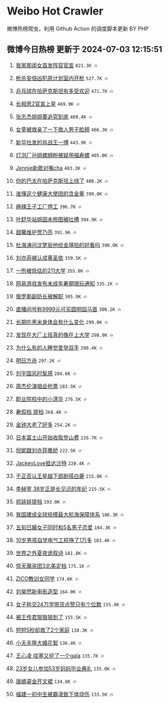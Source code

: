 # Weibo Hot Crawler 



微博热榜爬虫，利用 Github Action 的调度脚本更新 BY PHP 


## 微博今日热榜 更新于 2024-07-03 12:15:51 
1. [我家那闺女首发阵容官宣](https://s.weibo.com/weibo?q=%23%E6%88%91%E5%AE%B6%E9%82%A3%E9%97%BA%E5%A5%B3%E9%A6%96%E5%8F%91%E9%98%B5%E5%AE%B9%E5%AE%98%E5%AE%A3%23&t=31&band_rank=1&Refer=top) `821.3K 🔥` 

1. [枪杀安倍凶犯原计划室内开枪](https://s.weibo.com/weibo?q=%23%E6%9E%AA%E6%9D%80%E5%AE%89%E5%80%8D%E5%87%B6%E7%8A%AF%E5%8E%9F%E8%AE%A1%E5%88%92%E5%AE%A4%E5%86%85%E5%BC%80%E6%9E%AA%23&t=31&band_rank=2&Refer=top) `527.7K 🔥` 

1. [乒乓球在哈萨克斯坦有多受欢迎](https://s.weibo.com/weibo?q=%23%E4%B9%92%E4%B9%93%E7%90%83%E5%9C%A8%E5%93%88%E8%90%A8%E5%85%8B%E6%96%AF%E5%9D%A6%E6%9C%89%E5%A4%9A%E5%8F%97%E6%AC%A2%E8%BF%8E%23&t=31&band_rank=3&Refer=top) `471.7K 🔥` 

1. [长相思2官宣上星](https://s.weibo.com/weibo?q=%23%E9%95%BF%E7%9B%B8%E6%80%9D2%E5%AE%98%E5%AE%A3%E4%B8%8A%E6%98%9F%23&t=31&band_rank=4&Refer=top) `469.9K 🔥` 

1. [张志杰姐姐要追究到底](https://s.weibo.com/weibo?q=%23%E5%BC%A0%E5%BF%97%E6%9D%B0%E5%A7%90%E5%A7%90%E8%A6%81%E8%BF%BD%E7%A9%B6%E5%88%B0%E5%BA%95%23&t=31&band_rank=5&Refer=top) `469.4K 🔥` 

1. [女童被救亲了一下救人男子脸颊](https://s.weibo.com/weibo?q=%23%E5%A5%B3%E7%AB%A5%E8%A2%AB%E6%95%91%E4%BA%B2%E4%BA%86%E4%B8%80%E4%B8%8B%E6%95%91%E4%BA%BA%E7%94%B7%E5%AD%90%E8%84%B8%E9%A2%8A%23&t=31&band_rank=6&Refer=top) `466.3K 🔥` 

1. [新华社发的肖战王一博](https://s.weibo.com/weibo?q=%23%E6%96%B0%E5%8D%8E%E7%A4%BE%E5%8F%91%E7%9A%84%E8%82%96%E6%88%98%E7%8E%8B%E4%B8%80%E5%8D%9A%23&t=31&band_rank=7&Refer=top) `443.9K 🔥` 

1. [灯泡厂孙姐螺蛳粉被疑用福寿螺](https://s.weibo.com/weibo?q=%23%E7%81%AF%E6%B3%A1%E5%8E%82%E5%AD%99%E5%A7%90%E8%9E%BA%E8%9B%B3%E7%B2%89%E8%A2%AB%E7%96%91%E7%94%A8%E7%A6%8F%E5%AF%BF%E8%9E%BA%23&t=31&band_rank=8&Refer=top) `405.0K 🔥` 

1. [Jennie新歌对嘴cha](https://s.weibo.com/weibo?q=%23Jennie%E6%96%B0%E6%AD%8C%E5%AF%B9%E5%98%B4cha%23&t=31&band_rank=9&Refer=top) `403.3K 🔥` 

1. [你的巴太在哈萨克斯坦上线了](https://s.weibo.com/weibo?q=%23%E4%BD%A0%E7%9A%84%E5%B7%B4%E5%A4%AA%E5%9C%A8%E5%93%88%E8%90%A8%E5%85%8B%E6%96%AF%E5%9D%A6%E4%B8%8A%E7%BA%BF%E4%BA%86%23&t=31&band_rank=10&Refer=top) `400.2K 🔥` 

1. [谁懂这个健康大使团的含金量](https://s.weibo.com/weibo?q=%23%E8%B0%81%E6%87%82%E8%BF%99%E4%B8%AA%E5%81%A5%E5%BA%B7%E5%A4%A7%E4%BD%BF%E5%9B%A2%E7%9A%84%E5%90%AB%E9%87%91%E9%87%8F%23&t=31&band_rank=11&Refer=top) `399.0K 🔥` 

1. [麻辣王子工厂停工](https://s.weibo.com/weibo?q=%23%E9%BA%BB%E8%BE%A3%E7%8E%8B%E5%AD%90%E5%B7%A5%E5%8E%82%E5%81%9C%E5%B7%A5%23&t=31&band_rank=12&Refer=top) `396.7K 🔥` 

1. [叶舒华站姐因未修图被吐槽](https://s.weibo.com/weibo?q=%23%E5%8F%B6%E8%88%92%E5%8D%8E%E7%AB%99%E5%A7%90%E5%9B%A0%E6%9C%AA%E4%BF%AE%E5%9B%BE%E8%A2%AB%E5%90%90%E6%A7%BD%23&t=31&band_rank=13&Refer=top) `394.9K 🔥` 

1. [甜馨维护贾乃亮](https://s.weibo.com/weibo?q=%23%E7%94%9C%E9%A6%A8%E7%BB%B4%E6%8A%A4%E8%B4%BE%E4%B9%83%E4%BA%AE%23&t=31&band_rank=14&Refer=top) `391.9K 🔥` 

1. [杜海涛问沈梦辰他给金靖拍的好看吗](https://s.weibo.com/weibo?q=%23%E6%9D%9C%E6%B5%B7%E6%B6%9B%E9%97%AE%E6%B2%88%E6%A2%A6%E8%BE%B0%E4%BB%96%E7%BB%99%E9%87%91%E9%9D%96%E6%8B%8D%E7%9A%84%E5%A5%BD%E7%9C%8B%E5%90%97%23&t=31&band_rank=15&Refer=top) `390.0K 🔥` 

1. [刘亦菲被认成黄圣依](https://s.weibo.com/weibo?q=%23%E5%88%98%E4%BA%A6%E8%8F%B2%E8%A2%AB%E8%AE%A4%E6%88%90%E9%BB%84%E5%9C%A3%E4%BE%9D%23&t=31&band_rank=16&Refer=top) `359.5K 🔥` 

1. [一所被低估的211大学](https://s.weibo.com/weibo?q=%23%E4%B8%80%E6%89%80%E8%A2%AB%E4%BD%8E%E4%BC%B0%E7%9A%84211%E5%A4%A7%E5%AD%A6%23&t=31&band_rank=17&Refer=top) `355.8K 🔥` 

1. [网易游戏发布未成年暑期限玩通知](https://s.weibo.com/weibo?q=%23%E7%BD%91%E6%98%93%E6%B8%B8%E6%88%8F%E5%8F%91%E5%B8%83%E6%9C%AA%E6%88%90%E5%B9%B4%E6%9A%91%E6%9C%9F%E9%99%90%E7%8E%A9%E9%80%9A%E7%9F%A5%23&t=31&band_rank=18&Refer=top) `335.1K 🔥` 

1. [俄罗斯副防长被解职](https://s.weibo.com/weibo?q=%23%E4%BF%84%E7%BD%97%E6%96%AF%E5%89%AF%E9%98%B2%E9%95%BF%E8%A2%AB%E8%A7%A3%E8%81%8C%23&t=31&band_rank=19&Refer=top) `305.9K 🔥` 

1. [直播间号称9999元可买圆明园马首](https://s.weibo.com/weibo?q=%23%E7%9B%B4%E6%92%AD%E9%97%B4%E5%8F%B7%E7%A7%B09999%E5%85%83%E5%8F%AF%E4%B9%B0%E5%9C%86%E6%98%8E%E5%9B%AD%E9%A9%AC%E9%A6%96%23&t=31&band_rank=20&Refer=top) `300.2K 🔥` 

1. [长期吃黑米身体会有什么变化](https://s.weibo.com/weibo?q=%23%E9%95%BF%E6%9C%9F%E5%90%83%E9%BB%91%E7%B1%B3%E8%BA%AB%E4%BD%93%E4%BC%9A%E6%9C%89%E4%BB%80%E4%B9%88%E5%8F%98%E5%8C%96%23&t=31&band_rank=21&Refer=top) `299.0K 🔥` 

1. [发现在大厂上班真的像在上大学](https://s.weibo.com/weibo?q=%23%E5%8F%91%E7%8E%B0%E5%9C%A8%E5%A4%A7%E5%8E%82%E4%B8%8A%E7%8F%AD%E7%9C%9F%E7%9A%84%E5%83%8F%E5%9C%A8%E4%B8%8A%E5%A4%A7%E5%AD%A6%23&t=31&band_rank=22&Refer=top) `298.9K 🔥` 

1. [为什么有的人睡觉爱举双手](https://s.weibo.com/weibo?q=%23%E4%B8%BA%E4%BB%80%E4%B9%88%E6%9C%89%E7%9A%84%E4%BA%BA%E7%9D%A1%E8%A7%89%E7%88%B1%E4%B8%BE%E5%8F%8C%E6%89%8B%23&t=31&band_rank=23&Refer=top) `298.4K 🔥` 

1. [明日方舟](https://s.weibo.com/weibo?q=%E6%98%8E%E6%97%A5%E6%96%B9%E8%88%9F&t=31&band_rank=24&Refer=top) `297.2K 🔥` 

1. [刘宇国风时髦感](https://s.weibo.com/weibo?q=%23%E5%88%98%E5%AE%87%E5%9B%BD%E9%A3%8E%E6%97%B6%E9%AB%A6%E6%84%9F%23&t=31&band_rank=25&Refer=top) `284.6K 🔥` 

1. [周杰伦演唱会抢票](https://s.weibo.com/weibo?q=%E5%91%A8%E6%9D%B0%E4%BC%A6%E6%BC%94%E5%94%B1%E4%BC%9A%E6%8A%A2%E7%A5%A8&t=31&band_rank=26&Refer=top) `283.5K 🔥` 

1. [职业院校中的小清华](https://s.weibo.com/weibo?q=%23%E8%81%8C%E4%B8%9A%E9%99%A2%E6%A0%A1%E4%B8%AD%E7%9A%84%E5%B0%8F%E6%B8%85%E5%8D%8E%23&t=31&band_rank=27&Refer=top) `276.5K 🔥` 

1. [暑假档 提档](https://s.weibo.com/weibo?q=%E6%9A%91%E5%81%87%E6%A1%A3%20%E6%8F%90%E6%A1%A3&t=31&band_rank=28&Refer=top) `268.4K 🔥` 

1. [金钟大老了好多](https://s.weibo.com/weibo?q=%23%E9%87%91%E9%92%9F%E5%A4%A7%E8%80%81%E4%BA%86%E5%A5%BD%E5%A4%9A%23&t=31&band_rank=29&Refer=top) `254.2K 🔥` 

1. [日本富士山开始收取登山费](https://s.weibo.com/weibo?q=%23%E6%97%A5%E6%9C%AC%E5%AF%8C%E5%A3%AB%E5%B1%B1%E5%BC%80%E5%A7%8B%E6%94%B6%E5%8F%96%E7%99%BB%E5%B1%B1%E8%B4%B9%23&t=31&band_rank=30&Refer=top) `226.7K 🔥` 

1. [倪妮跟刘亦菲撒娇](https://s.weibo.com/weibo?q=%23%E5%80%AA%E5%A6%AE%E8%B7%9F%E5%88%98%E4%BA%A6%E8%8F%B2%E6%92%92%E5%A8%87%23&t=31&band_rank=31&Refer=top) `222.5K 🔥` 

1. [JackeyLove抵达沙特](https://s.weibo.com/weibo?q=JackeyLove%E6%8A%B5%E8%BE%BE%E6%B2%99%E7%89%B9&t=31&band_rank=32&Refer=top) `220.4K 🔥` 

1. [于正否认王星越下部剧搭白鹿](https://s.weibo.com/weibo?q=%23%E4%BA%8E%E6%AD%A3%E5%90%A6%E8%AE%A4%E7%8E%8B%E6%98%9F%E8%B6%8A%E4%B8%8B%E9%83%A8%E5%89%A7%E6%90%AD%E7%99%BD%E9%B9%BF%23&t=31&band_rank=33&Refer=top) `215.8K 🔥` 

1. [李赫宰 38岁正是长见识的年纪](https://s.weibo.com/weibo?q=%E6%9D%8E%E8%B5%AB%E5%AE%B0%2038%E5%B2%81%E6%AD%A3%E6%98%AF%E9%95%BF%E8%A7%81%E8%AF%86%E7%9A%84%E5%B9%B4%E7%BA%AA&t=31&band_rank=34&Refer=top) `215.5K 🔥` 

1. [抓娃娃提档](https://s.weibo.com/weibo?q=%E6%8A%93%E5%A8%83%E5%A8%83%E6%8F%90%E6%A1%A3&t=31&band_rank=35&Refer=top) `193.0K 🔥` 

1. [我国建成全球规模最大航海保障体系](https://s.weibo.com/weibo?q=%23%E6%88%91%E5%9B%BD%E5%BB%BA%E6%88%90%E5%85%A8%E7%90%83%E8%A7%84%E6%A8%A1%E6%9C%80%E5%A4%A7%E8%88%AA%E6%B5%B7%E4%BF%9D%E9%9A%9C%E4%BD%93%E7%B3%BB%23&t=31&band_rank=36&Refer=top) `186.3K 🔥` 

1. [五旬已婚女子同时和5名男子恋爱](https://s.weibo.com/weibo?q=%23%E4%BA%94%E6%97%AC%E5%B7%B2%E5%A9%9A%E5%A5%B3%E5%AD%90%E5%90%8C%E6%97%B6%E5%92%8C5%E5%90%8D%E7%94%B7%E5%AD%90%E6%81%8B%E7%88%B1%23&t=31&band_rank=37&Refer=top) `184.3K 🔥` 

1. [10岁男孩自学电气工程挣了1万多](https://s.weibo.com/weibo?q=%2310%E5%B2%81%E7%94%B7%E5%AD%A9%E8%87%AA%E5%AD%A6%E7%94%B5%E6%B0%94%E5%B7%A5%E7%A8%8B%E6%8C%A3%E4%BA%861%E4%B8%87%E5%A4%9A%23&t=31&band_rank=38&Refer=top) `183.4K 🔥` 

1. [世界之外夏夜诡叙诗](https://s.weibo.com/weibo?q=%23%E4%B8%96%E7%95%8C%E4%B9%8B%E5%A4%96%E5%A4%8F%E5%A4%9C%E8%AF%A1%E5%8F%99%E8%AF%97%23&t=31&band_rank=39&Refer=top) `181.8K 🔥` 

1. [惊天魔盗团3北美定档](https://s.weibo.com/weibo?q=%23%E6%83%8A%E5%A4%A9%E9%AD%94%E7%9B%97%E5%9B%A23%E5%8C%97%E7%BE%8E%E5%AE%9A%E6%A1%A3%23&t=31&band_rank=40&Refer=top) `175.1K 🔥` 

1. [ZICO教训女同学](https://s.weibo.com/weibo?q=%23ZICO%E6%95%99%E8%AE%AD%E5%A5%B3%E5%90%8C%E5%AD%A6%23&t=31&band_rank=41&Refer=top) `174.6K 🔥` 

1. [刘昊然新电影造型](https://s.weibo.com/weibo?q=%23%E5%88%98%E6%98%8A%E7%84%B6%E6%96%B0%E7%94%B5%E5%BD%B1%E9%80%A0%E5%9E%8B%23&t=31&band_rank=42&Refer=top) `164.0K 🔥` 

1. [女子称交24万学带货点赞只有个位数](https://s.weibo.com/weibo?q=%23%E5%A5%B3%E5%AD%90%E7%A7%B0%E4%BA%A424%E4%B8%87%E5%AD%A6%E5%B8%A6%E8%B4%A7%E7%82%B9%E8%B5%9E%E5%8F%AA%E6%9C%89%E4%B8%AA%E4%BD%8D%E6%95%B0%23&t=31&band_rank=43&Refer=top) `155.9K 🔥` 

1. [被王传君狠狠狠到了](https://s.weibo.com/weibo?q=%E8%A2%AB%E7%8E%8B%E4%BC%A0%E5%90%9B%E7%8B%A0%E7%8B%A0%E7%8B%A0%E5%88%B0%E4%BA%86&t=31&band_rank=44&Refer=top) `155.5K 🔥` 

1. [短短5秒却救了2个家庭](https://s.weibo.com/weibo?q=%23%E7%9F%AD%E7%9F%AD5%E7%A7%92%E5%8D%B4%E6%95%91%E4%BA%862%E4%B8%AA%E5%AE%B6%E5%BA%AD%23&t=31&band_rank=45&Refer=top) `138.3K 🔥` 

1. [小夭丰隆大婚花絮](https://s.weibo.com/weibo?q=%E5%B0%8F%E5%A4%AD%E4%B8%B0%E9%9A%86%E5%A4%A7%E5%A9%9A%E8%8A%B1%E7%B5%AE&t=31&band_rank=46&Refer=top) `136.4K 🔥` 

1. [王心凌 哇塞又挖了一个gala](https://s.weibo.com/weibo?q=%E7%8E%8B%E5%BF%83%E5%87%8C%20%E5%93%87%E5%A1%9E%E5%8F%88%E6%8C%96%E4%BA%86%E4%B8%80%E4%B8%AAgala&t=31&band_rank=47&Refer=top) `135.7K 🔥` 

1. [23岁女儿参加53岁妈妈毕业典礼](https://s.weibo.com/weibo?q=%2323%E5%B2%81%E5%A5%B3%E5%84%BF%E5%8F%82%E5%8A%A053%E5%B2%81%E5%A6%88%E5%A6%88%E6%AF%95%E4%B8%9A%E5%85%B8%E7%A4%BC%23&t=31&band_rank=48&Refer=top) `135.0K 🔥` 

1. [唐嫣鎏金开叉裙](https://s.weibo.com/weibo?q=%23%E5%94%90%E5%AB%A3%E9%8E%8F%E9%87%91%E5%BC%80%E5%8F%89%E8%A3%99%23&t=31&band_rank=49&Refer=top) `134.8K 🔥` 

1. [福建一初中生被霸凌致下体烧伤](https://s.weibo.com/weibo?q=%23%E7%A6%8F%E5%BB%BA%E4%B8%80%E5%88%9D%E4%B8%AD%E7%94%9F%E8%A2%AB%E9%9C%B8%E5%87%8C%E8%87%B4%E4%B8%8B%E4%BD%93%E7%83%A7%E4%BC%A4%23&t=31&band_rank=50&Refer=top) `133.5K 🔥` 

